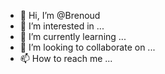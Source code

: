 - 👋 Hi, I’m @Brenoud
- 👀 I’m interested in ...
- 🌱 I’m currently learning ...
- 💞️ I’m looking to collaborate on ...
- 📫 How to reach me ...

<!---
Brenoud/Brenoud is a ✨ special ✨ repository because its `README.md` (this file) appears on your GitHub profile.
You can click the Preview link to take a look at your changes.
--->
